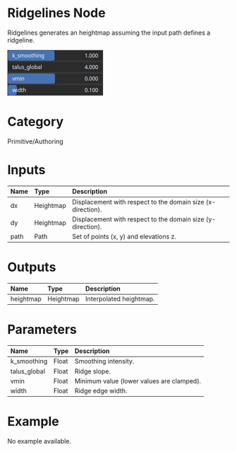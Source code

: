
Ridgelines Node
===============


Ridgelines generates an heightmap assuming the input path defines a ridgeline.



![img](../../images/nodes/Ridgelines_settings.png)


# Category


Primitive/Authoring
# Inputs

|Name|Type|Description|
| :--- | :--- | :--- |
|dx|Heightmap|Displacement with respect to the domain size (x-direction).|
|dy|Heightmap|Displacement with respect to the domain size (y-direction).|
|path|Path|Set of points (x, y) and elevations z.|

# Outputs

|Name|Type|Description|
| :--- | :--- | :--- |
|heightmap|Heightmap|Interpolated heightmap.|

# Parameters

|Name|Type|Description|
| :--- | :--- | :--- |
|k_smoothing|Float|Smoothing intensity.|
|talus_global|Float|Ridge slope.|
|vmin|Float|Minimum value (lower values are clamped).|
|width|Float|Ridge edge width.|

# Example


No example available.